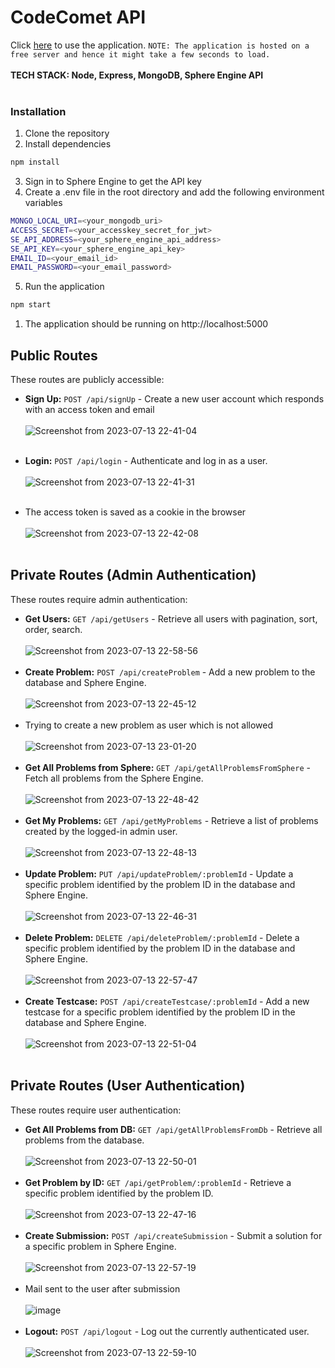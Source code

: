 
# CodeComet API 
Click [here](https://cometcode.onrender.com) to use the application.
`NOTE: The application is hosted on a free server and hence it might take a few seconds to load.`<br><br>
**TECH STACK: Node, Express, MongoDB, Sphere Engine API** <br><br>

### Installation
1. Clone the repository
2. Install dependencies
```bash
npm install
```
3. Sign in to Sphere Engine to get the API key
4. Create a .env file in the root directory and add the following environment variables
```bash
MONGO_LOCAL_URI=<your_mongodb_uri>
ACCESS_SECRET=<your_accesskey_secret_for_jwt>
SE_API_ADDRESS=<your_sphere_engine_api_address>
SE_API_KEY=<your_sphere_engine_api_key>
EMAIL_ID=<your_email_id>
EMAIL_PASSWORD=<your_email_password>
```
5.  Run the application
```bash
npm start
```
1.  The application should be running on http://localhost:5000


## Public Routes

These routes are publicly accessible:

* **Sign Up:** `POST /api/signUp` - Create a new user account which responds with an access token and email<br><br>
  ![Screenshot from 2023-07-13 22-41-04](https://github.com/PriyanKishoreMS/cometLabs/assets/80768547/0f3678ff-d459-4b10-b1df-8e7458fd7ec9)<br><br>
* **Login:** `POST /api/login` - Authenticate and log in as a user.<br><br>
![Screenshot from 2023-07-13 22-41-31](https://github.com/PriyanKishoreMS/cometLabs/assets/80768547/a29bf2fe-79b8-4e51-9b07-c2dd6292b3e0)<br><br>

* The access token is saved as a cookie in the browser<br><br>
![Screenshot from 2023-07-13 22-42-08](https://github.com/PriyanKishoreMS/cometLabs/assets/80768547/6f7094fd-ec96-45bb-8ffc-0f5afc4fd5e7)<br><br>
## Private Routes (Admin Authentication)

These routes require admin authentication:

* **Get Users:** `GET /api/getUsers` - Retrieve all users with pagination, sort, order, search.<br><br>
  ![Screenshot from 2023-07-13 22-58-56](https://github.com/PriyanKishoreMS/cometLabs/assets/80768547/a1fceb43-b0d7-480e-af6a-b40b6e59f867)<br><br>
* **Create Problem:** `POST /api/createProblem` - Add a new problem to the database and Sphere Engine.<br><br>
  ![Screenshot from 2023-07-13 22-45-12](https://github.com/PriyanKishoreMS/cometLabs/assets/80768547/b67907e6-3091-4766-a0db-a0e781eaf5fb)<br><br>
* Trying to create a new problem as user which is not allowed<br><br>
  ![Screenshot from 2023-07-13 23-01-20](https://github.com/PriyanKishoreMS/cometLabs/assets/80768547/798639eb-acd9-4e82-9aba-fb30bc9c2a8a)<br><br>
* **Get All Problems from Sphere:** `GET /api/getAllProblemsFromSphere` - Fetch all problems from the Sphere Engine.<br><br>
  ![Screenshot from 2023-07-13 22-48-42](https://github.com/PriyanKishoreMS/cometLabs/assets/80768547/c779d2bd-ed35-4475-8587-f411b02496bb)<br><br>
* **Get My Problems:** `GET /api/getMyProblems` - Retrieve a list of problems created by the logged-in admin user.<br><br>
  ![Screenshot from 2023-07-13 22-48-13](https://github.com/PriyanKishoreMS/cometLabs/assets/80768547/150b55b5-c580-4d56-9d5b-9e15441d2199)<br><br>
* **Update Problem:** `PUT /api/updateProblem/:problemId` - Update a specific problem identified by the problem ID in the database and Sphere Engine.<br><br>
  ![Screenshot from 2023-07-13 22-46-31](https://github.com/PriyanKishoreMS/cometLabs/assets/80768547/f32ddcdc-047a-43eb-8ff2-0ad8e5afa952)<br><br>
* **Delete Problem:** `DELETE /api/deleteProblem/:problemId` - Delete a specific problem identified by the problem ID in the database and Sphere Engine.<br><br>
  ![Screenshot from 2023-07-13 22-57-47](https://github.com/PriyanKishoreMS/cometLabs/assets/80768547/f2a7546c-2d54-4f32-9c87-f4829da638eb)<br><br>
* **Create Testcase:** `POST /api/createTestcase/:problemId` - Add a new testcase for a specific problem identified by the problem ID in the database and Sphere Engine.<br><br>
  ![Screenshot from 2023-07-13 22-51-04](https://github.com/PriyanKishoreMS/cometLabs/assets/80768547/2634ba96-1aba-4c88-ae8e-f96a34c6c01b)<br><br>

## Private Routes (User Authentication)

These routes require user authentication:

* **Get All Problems from DB:** `GET /api/getAllProblemsFromDb` - Retrieve all problems from the database.<br><br>
  ![Screenshot from 2023-07-13 22-50-01](https://github.com/PriyanKishoreMS/cometLabs/assets/80768547/9fef0d6d-bb1c-40ea-9989-b63e35086a41)<br><br>
* **Get Problem by ID:** `GET /api/getProblem/:problemId` - Retrieve a specific problem identified by the problem ID.<br><br>
  ![Screenshot from 2023-07-13 22-47-16](https://github.com/PriyanKishoreMS/cometLabs/assets/80768547/05b91db4-cf48-41af-b45a-5313891b911f)<br><br>
* **Create Submission:** `POST /api/createSubmission` - Submit a solution for a specific problem in Sphere Engine.<br><br>
  ![Screenshot from 2023-07-13 22-57-19](https://github.com/PriyanKishoreMS/cometLabs/assets/80768547/5c9a993e-81aa-4964-a602-94ddae08563f)<br><br>
* Mail sent to the user after submission<br><br>
  ![image](https://github.com/PriyanKishoreMS/cometLabs/assets/80768547/56480fe8-105d-46ad-9d3b-38287e938df1)<br><br>
* **Logout:** `POST /api/logout` - Log out the currently authenticated user.<br><br>
  ![Screenshot from 2023-07-13 22-59-10](https://github.com/PriyanKishoreMS/cometLabs/assets/80768547/9950882b-7f48-4751-be84-105a011a57f3)<br><br>

